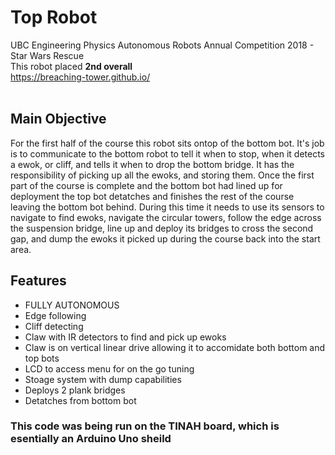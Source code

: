 # Top Robot #

UBC Engineering Physics Autonomous Robots Annual Competition 2018 - Star Wars Rescue <br/>
This robot placed **2nd overall** <br/>
https://breaching-tower.github.io/ <br/><br/>

## Main Objective
For the first half of the course this robot sits ontop of the bottom bot. It's job is to communicate to the bottom robot to tell it when to stop, when it detects a ewok, or cliff, and tells it when to drop the bottom bridge. It has the responsibility of picking up all the ewoks, and storing them. Once the first part of the course is complete and the bottom bot had lined up for deployment the top bot detatches and finishes the rest of the course leaving the bottom bot behind. During this time it needs to use its sensors to navigate to find ewoks, navigate the circular towers, follow the edge across the suspension bridge, line up and deploy its bridges to cross the second gap, and dump the ewoks it picked up during the course back into the start area.

## Features
* FULLY AUTONOMOUS
* Edge following
* Cliff detecting
* Claw with IR detectors to find and pick up ewoks
* Claw is on vertical linear drive allowing it to accomidate both bottom and top bots
* LCD to access menu for on the go tuning
* Stoage system with dump capabilities
* Deploys 2 plank bridges
* Detatches from bottom bot

### This code was being run on the TINAH board, which is esentially an Arduino Uno sheild
